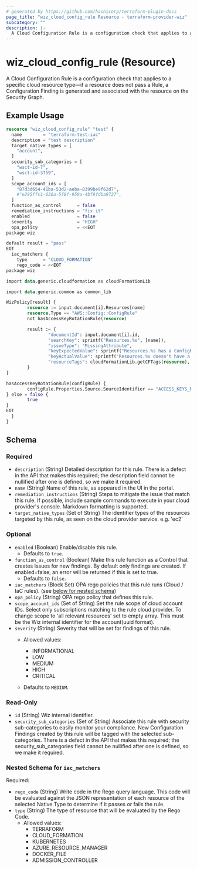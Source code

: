 ```yaml
---
# generated by https://github.com/hashicorp/terraform-plugin-docs
page_title: "wiz_cloud_config_rule Resource - terraform-provider-wiz"
subcategory: ""
description: |-
  A Cloud Configuration Rule is a configuration check that applies to a specific cloud resource type—if a resource does not pass a Rule, a Configuration Finding is generated and associated with the resource on the Security Graph.
---
```


# wiz_cloud_config_rule (Resource)

A Cloud Configuration Rule is a configuration check that applies to a specific cloud resource type—if a resource does not pass a Rule, a Configuration Finding is generated and associated with the resource on the Security Graph.

## Example Usage

```terraform
resource "wiz_cloud_config_rule" "test" {
  name        = "terraform-test-iac"
  description = "test description"
  target_native_types = [
    "account",
  ]
  security_sub_categories = [
    "wsct-id-7",
    "wsct-id-3759",
  ]
  scope_account_ids = [
    "87d3d654-41ba-53d2-aeba-8399be9f62d7",
    #"e295ffc1-636a-5f8f-959a-4bf9fdba9727",
  ]
  function_as_control      = false
  remediation_instructions = "fix it"
  enabled                  = false
  severity                 = "HIGH"
  opa_policy               = <<EOT
package wiz

default result = "pass"
EOT
  iac_matchers {
    type      = "CLOUD_FORMATION"
    rego_code = <<EOT
package wiz

import data.generic.cloudformation as cloudFormationLib

import data.generic.common as common_lib

WizPolicy[result] {
        resource := input.document[i].Resources[name]
        resource.Type == "AWS::Config::ConfigRule"
        not hasAccessKeyRotationRule(resource)

        result := {
                "documentId": input.document[i].id,
                "searchKey": sprintf("Resources.%s", [name]),
                "issueType": "MissingAttribute",
                "keyExpectedValue": sprintf("Resources.%s has a ConfigRule defining rotation period on AccessKeys.", [name]),
                "keyActualValue": sprintf("Resources.%s doesn't have a ConfigRule defining rotation period on AccessKeys.", [name]),
                "resourceTags": cloudFormationLib.getCFTags(resource),
        }
}

hasAccessKeyRotationRule(configRule) {
        configRule.Properties.Source.SourceIdentifier == "ACCESS_KEYS_ROTATED"
} else = false {
        true
}
EOT
  }
}
```

<!-- schema generated by tfplugindocs -->
## Schema

### Required

- `description` (String) Detailed description for this rule. There is a defect in the API that makes this required; the description field cannot be nullified after one is defined, so we make it required.
- `name` (String) Name of this rule, as appeared in the UI in the portal.
- `remediation_instructions` (String) Steps to mitigate the issue that match this rule. If possible, include sample commands to execute in your cloud provider's console. Markdown formatting is supported.
- `target_native_types` (Set of String) The identifier types of the resources targeted by this rule, as seen on the cloud provider service. e.g. 'ec2'

### Optional

- `enabled` (Boolean) Enable/disable this rule.
    - Defaults to `true`.
- `function_as_control` (Boolean) Make this rule function as a Control that creates Issues for new findings. By default only findings are created. If enabled=false, an error will be returned if this is set to true.
    - Defaults to `false`.
- `iac_matchers` (Block Set) OPA rego policies that this rule runs (Cloud / IaC rules). (see [below for nested schema](#nestedblock--iac_matchers))
- `opa_policy` (String) OPA rego policy that defines this rule.
- `scope_account_ids` (Set of String) Set the rule scope of cloud account IDs. Select only subscriptions matching to the rule cloud provider. To change scope to 'all relevant resources' set to empty array. This must be the Wiz internal identifier for the account(uuid format).
- `severity` (String) Severity that will be set for findings of this rule.
    - Allowed values: 
        - INFORMATIONAL
        - LOW
        - MEDIUM
        - HIGH
        - CRITICAL

    - Defaults to `MEDIUM`.

### Read-Only

- `id` (String) Wiz internal identifier.
- `security_sub_categories` (Set of String) Associate this rule with security sub-categories to easily monitor your compliance. New Configuration Findings created by this rule will be tagged with the selected sub-categories. There is a defect in the API that makes this required; the security_sub_categories field cannot be nullified after one is defined, so we make it required.

<a id="nestedblock--iac_matchers"></a>
### Nested Schema for `iac_matchers`

Required:

- `rego_code` (String) Write code in the Rego query language. This code will be evaluated against the JSON representation of each resource of the selected Native Type to determine if it passes or fails the rule.
- `type` (String) The type of resource that will be evaluated by the Rego Code.
    - Allowed values: 
        - TERRAFORM
        - CLOUD_FORMATION
        - KUBERNETES
        - AZURE_RESOURCE_MANAGER
        - DOCKER_FILE
        - ADMISSION_CONTROLLER

